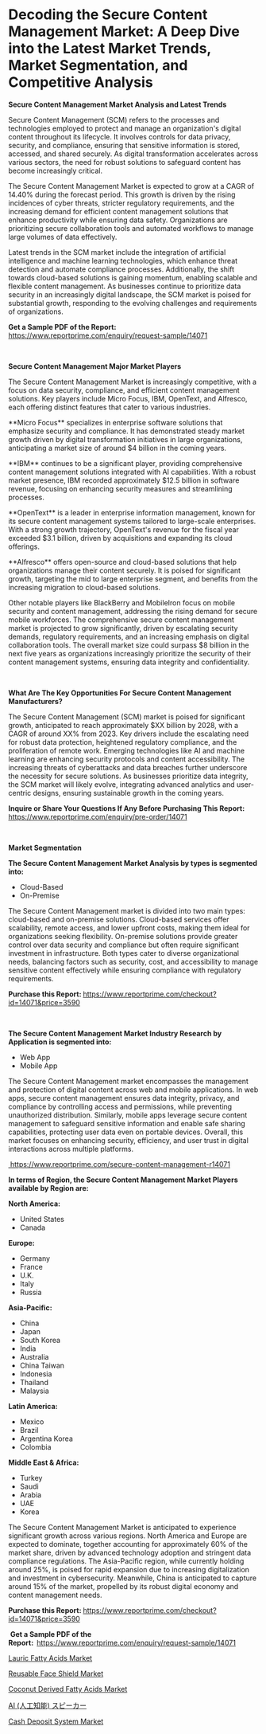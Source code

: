 <p><h1>Decoding the Secure Content Management Market: A Deep Dive into the Latest Market Trends, Market Segmentation, and Competitive Analysis</h1></p><p><strong>Secure Content Management Market Analysis and Latest Trends</strong></p>
<p><p>Secure Content Management (SCM) refers to the processes and technologies employed to protect and manage an organization's digital content throughout its lifecycle. It involves controls for data privacy, security, and compliance, ensuring that sensitive information is stored, accessed, and shared securely. As digital transformation accelerates across various sectors, the need for robust solutions to safeguard content has become increasingly critical.</p><p>The Secure Content Management Market is expected to grow at a CAGR of 14.40% during the forecast period. This growth is driven by the rising incidences of cyber threats, stricter regulatory requirements, and the increasing demand for efficient content management solutions that enhance productivity while ensuring data safety. Organizations are prioritizing secure collaboration tools and automated workflows to manage large volumes of data effectively.</p><p>Latest trends in the SCM market include the integration of artificial intelligence and machine learning technologies, which enhance threat detection and automate compliance processes. Additionally, the shift towards cloud-based solutions is gaining momentum, enabling scalable and flexible content management. As businesses continue to prioritize data security in an increasingly digital landscape, the SCM market is poised for substantial growth, responding to the evolving challenges and requirements of organizations.</p></p>
<p><strong>Get a Sample PDF of the Report:&nbsp;</strong> <a href="https://www.reportprime.com/enquiry/request-sample/14071">https://www.reportprime.com/enquiry/request-sample/14071</a></p>
<p>&nbsp;</p>
<p><strong>Secure Content Management Major Market Players</strong></p>
<p><p>The Secure Content Management Market is increasingly competitive, with a focus on data security, compliance, and efficient content management solutions. Key players include Micro Focus, IBM, OpenText, and Alfresco, each offering distinct features that cater to various industries.</p><p>**Micro Focus** specializes in enterprise software solutions that emphasize security and compliance. It has demonstrated steady market growth driven by digital transformation initiatives in large organizations, anticipating a market size of around $4 billion in the coming years.</p><p>**IBM** continues to be a significant player, providing comprehensive content management solutions integrated with AI capabilities. With a robust market presence, IBM recorded approximately $12.5 billion in software revenue, focusing on enhancing security measures and streamlining processes.</p><p>**OpenText** is a leader in enterprise information management, known for its secure content management systems tailored to large-scale enterprises. With a strong growth trajectory, OpenText's revenue for the fiscal year exceeded $3.1 billion, driven by acquisitions and expanding its cloud offerings.</p><p>**Alfresco** offers open-source and cloud-based solutions that help organizations manage their content securely. It is poised for significant growth, targeting the mid to large enterprise segment, and benefits from the increasing migration to cloud-based solutions.</p><p>Other notable players like BlackBerry and MobileIron focus on mobile security and content management, addressing the rising demand for secure mobile workforces. The comprehensive secure content management market is projected to grow significantly, driven by escalating security demands, regulatory requirements, and an increasing emphasis on digital collaboration tools. The overall market size could surpass $8 billion in the next five years as organizations increasingly prioritize the security of their content management systems, ensuring data integrity and confidentiality.</p></p>
<p>&nbsp;</p>
<p><strong>What Are The Key Opportunities For Secure Content Management Manufacturers?</strong></p>
<p><p>The Secure Content Management (SCM) market is poised for significant growth, anticipated to reach approximately $XX billion by 2028, with a CAGR of around XX% from 2023. Key drivers include the escalating need for robust data protection, heightened regulatory compliance, and the proliferation of remote work. Emerging technologies like AI and machine learning are enhancing security protocols and content accessibility. The increasing threats of cyberattacks and data breaches further underscore the necessity for secure solutions. As businesses prioritize data integrity, the SCM market will likely evolve, integrating advanced analytics and user-centric designs, ensuring sustainable growth in the coming years.</p></p>
<p><strong>Inquire or Share Your Questions If Any Before Purchasing This Report:</strong> <a href="https://www.reportprime.com/enquiry/pre-order/14071">https://www.reportprime.com/enquiry/pre-order/14071</a></p>
<p>&nbsp;</p>
<p><strong>Market Segmentation</strong></p>
<p><strong>The Secure Content Management Market Analysis by types is segmented into:</strong></p>
<p><ul><li>Cloud-Based</li><li>On-Premise</li></ul></p>
<p><p>The Secure Content Management market is divided into two main types: cloud-based and on-premise solutions. Cloud-based services offer scalability, remote access, and lower upfront costs, making them ideal for organizations seeking flexibility. On-premise solutions provide greater control over data security and compliance but often require significant investment in infrastructure. Both types cater to diverse organizational needs, balancing factors such as security, cost, and accessibility to manage sensitive content effectively while ensuring compliance with regulatory requirements.</p></p>
<p><strong>Purchase this Report:&nbsp;</strong><a href="https://www.reportprime.com/checkout?id=14071&price=3590">https://www.reportprime.com/checkout?id=14071&price=3590</a></p>
<p>&nbsp;</p>
<p><strong>The Secure Content Management Market Industry Research by Application is segmented into:</strong></p>
<p><ul><li>Web App</li><li>Mobile App</li></ul></p>
<p><p>The Secure Content Management market encompasses the management and protection of digital content across web and mobile applications. In web apps, secure content management ensures data integrity, privacy, and compliance by controlling access and permissions, while preventing unauthorized distribution. Similarly, mobile apps leverage secure content management to safeguard sensitive information and enable safe sharing capabilities, protecting user data even on portable devices. Overall, this market focuses on enhancing security, efficiency, and user trust in digital interactions across multiple platforms.</p></p>
<p><a href="https://www.reportprime.com/secure-content-management-r14071">&nbsp;https://www.reportprime.com/secure-content-management-r14071</a></p>
<p><strong>In terms of Region, the Secure Content Management Market Players available by Region are:</strong></p>
<p>
    <p> <strong> North America: </strong>
        <ul>
            <li>United States</li>
            <li>Canada</li>
        </ul>
        </p> 
    <p> <strong> Europe: </strong>
        <ul>
            <li>Germany</li>
            <li>France</li>
            <li>U.K.</li>
            <li>Italy</li>
            <li>Russia</li>
        </ul>
        </p> 
    <p> <strong> Asia-Pacific: </strong>
        <ul>
            <li>China</li>
            <li>Japan</li>
            <li>South Korea</li>
            <li>India</li>
            <li>Australia</li>
            <li>China Taiwan</li>
            <li>Indonesia</li>
            <li>Thailand</li>
            <li>Malaysia</li>
        </ul>
        </p> 
    <p> <strong> Latin America: </strong>
        <ul>
            <li>Mexico</li>
            <li>Brazil</li>
            <li>Argentina Korea</li>
            <li>Colombia</li>
        </ul>
        </p> 
    <p> <strong> Middle East & Africa: </strong>
        <ul>
            <li>Turkey</li>
            <li>Saudi</li>
            <li>Arabia</li>
            <li>UAE</li>
            <li>Korea</li>
        </ul>
    </p>
    </p>
<p><p>The Secure Content Management Market is anticipated to experience significant growth across various regions. North America and Europe are expected to dominate, together accounting for approximately 60% of the market share, driven by advanced technology adoption and stringent data compliance regulations. The Asia-Pacific region, while currently holding around 25%, is poised for rapid expansion due to increasing digitalization and investment in cybersecurity. Meanwhile, China is anticipated to capture around 15% of the market, propelled by its robust digital economy and content management needs.</p></p>
<p><strong>Purchase this Report: </strong><a href="https://www.reportprime.com/checkout?id=14071&price=3590">https://www.reportprime.com/checkout?id=14071&price=3590</a></p>
<p>&nbsp;<strong>Get a Sample PDF of the Report:&nbsp;&nbsp;</strong><a href="https://www.reportprime.com/enquiry/request-sample/14071">https://www.reportprime.com/enquiry/request-sample/14071</a></p>
<p><strong></strong></p>
<p><p><a href="https://medium.com/@jillianwyattgb94/the-lauric-fatty-acids-market-industry-provides-a-comprehensive-and-current-analysis-of-the-802614710fad">Lauric Fatty Acids Market</a></p><p><a href="https://issuu.com/reportprime-2/docs/reusable-face-shield-market-size-20_f82f20613c6d96">Reusable Face Shield Market</a></p><p><a href="https://medium.com/@jillianwyattgb94/the-coconut-derived-fatty-acids-market-industry-provides-a-comprehensive-and-current-analysis-of-98195a1943a0">Coconut Derived Fatty Acids Market</a></p><p><a href="https://medium.com/@verniebarton2023/%E3%82%B0%E3%83%AD%E3%83%BC%E3%83%90%E3%83%AB%E5%B8%82%E5%A0%B4%E3%81%AE%E5%8B%95%E5%90%91-2024%E5%B9%B4%E3%81%8B%E3%82%892031%E5%B9%B4%E3%81%BE%E3%81%A7%E3%81%AEai-%E4%BA%BA%E5%B7%A5%E7%9F%A5%E8%83%BD-%E3%82%B9%E3%83%94%E3%83%BC%E3%82%AB%E3%83%BC%E5%B8%82%E5%A0%B4%E3%81%AE%E3%83%88%E3%83%AC%E3%83%B3%E3%83%89%E3%81%A8%E6%88%90%E9%95%B7%E5%88%86%E6%9E%90%E4%BA%88%E6%B8%AC-1aa6da4a85a4">AI (人工知能) スピーカー</a></p><p><a href="https://www.linkedin.com/pulse/market-trends-global-cash-deposit-system-forecast-analysis-iayye?trackingId=wIwIMb04QkiaMmutLGMD%2BQ%3D%3D">Cash Deposit System Market</a></p></p>